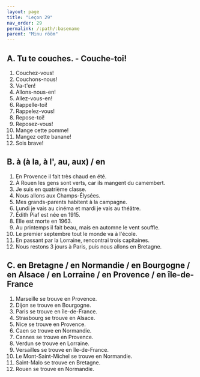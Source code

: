 ```yaml
---
layout: page
title: "Leçon 29"
nav_order: 29
permalink: /:path/:basename
parent: "Minu rõõm"
---
```


## A. Tu te couches. - Couche-toi!  
1. Couchez-vous!  
2. Couchons-nous!  
3. Va-t'en!  
4. Allons-nous-en!  
5. Allez-vous-en!  
6. Rappelle-toi!  
7. Rappelez-vous!  
8. Repose-toi!  
9. Reposez-vous! 
10. Mange cette pomme!  
11. Mangez cette banane!
12. Sois brave!

## B. à (à la, à l', au, aux) / en  
1. En Provence il fait très chaud en été.  
2. À Rouen les gens sont verts, car ils mangent du camembert.  
3. Je suis en quatrième classe.  
4. Nous allons aux Champs-Élysées.  
5. Mes grands-parents habitent à la campagne.  
6. Lundi je vais au cinéma et mardi je vais au théâtre.  
7. Édith Piaf est née en 1915.  
8. Elle est morte en 1963.  
9. Au printemps il fait beau, mais en automne le vent souffle.  
10. Le premier septembre tout le monde va à l'école.  
11. En passant par la Lorraine, rencontrai trois capitaines.  
12. Nous restons 3 jours à Paris, puis nous allons en Bretagne.  

## C. en Bretagne / en Normandie / en Bourgogne / en Alsace / en Lorraine / en Provence / en île-de-France  
1. Marseille se trouve en Provence.  
2. Dijon se trouve en Bourgogne.  
3. Paris se trouve en île-de-France.  
4. Strasbourg se trouve en Alsace.  
5. Nice se trouve en Provence.  
6. Caen se trouve en Normandie.  
7. Cannes se trouve en Provence.  
8. Verdun se trouve en Lorraine.  
9. Versailles se trouve en île-de-France.  
10. Le Mont-Saint-Michel se trouve en Normandie.  
11. Saint-Malo se trouve en Bretagne.  
12. Rouen se trouve en Normandie.  
